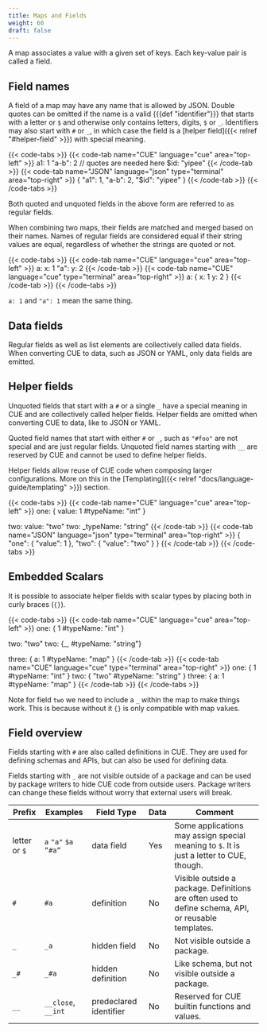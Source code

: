 ```yaml
---
title: Maps and Fields
weight: 60
draft: false
---
```


A map associates a value with a given set of keys. Each key-value pair is called
a field.

## Field names

A field of a map may have any name that is allowed by JSON.
Double quotes can be omitted if the name is a valid {{{def "identifier"}}}
that starts with a letter or `$` and otherwise only contains letters, digits,
`$` or `_`.
Identifiers may also start with `#` or `_`, in which case the field is a
[helper field]({{< relref "#helper-field" >}}) with special meaning.

{{< code-tabs >}}
{{< code-tab name="CUE" language="cue"  area="top-left" >}}
a1:    1
"a-b": 2 // quotes are needed here
$id:   "yipee"
{{< /code-tab >}}
{{< code-tab name="JSON" language="json" type="terminal" area="top-right" >}}
{
    "a1": 1,
    "a-b": 2,
    "$id": "yipee"
}
{{< /code-tab >}}
{{< /code-tabs >}}

Both quoted and unquoted fields in the above form are referred to as regular
fields.

When combining two maps, their fields are matched and merged based on their
names.
Names of regular fields are considered equal if their string values are equal,
regardless of whether the strings are quoted or not.

{{< code-tabs >}}
{{< code-tab name="CUE" language="cue"  area="top-left" >}}
a: x:   1
"a": y: 2
{{< /code-tab >}}
{{< code-tab name="CUE" language="cue" type="terminal" area="top-right" >}}
a: {
    x: 1
    y: 2
}
{{< /code-tab >}}
{{< /code-tabs >}}

`a: 1` and `"a": 1` mean the same thing.

## Data fields

Regular fields as well as list elements are collectively called data fields.
When converting CUE to data, such as JSON or YAML, only data fields are emitted.

## Helper fields

Unquoted fields that start with a `#` or a single `_` have a special meaning in
CUE and are collectively called helper fields.
Helper fields are omitted when converting CUE to data, like to JSON or YAML.

Quoted field names that start with either `#` or `_`, such as `"#foo"` are not
special and are just regular fields.
Unquoted field names starting with `__` are reserved by CUE and cannot be used
to define helper fields.

Helper fields allow reuse of CUE code when composing larger configurations.
More on this in the
[Templating]({{< relref "docs/language-guide/templating" >}}) section.

{{< code-tabs >}}
{{< code-tab name="CUE" language="cue"  area="top-left" >}}
one: {
	value:     1
	#typeName: "int"
}

two: value:     "two"
two: _typeName: "string"
{{< /code-tab >}}
{{< code-tab name="JSON" language="json" type="terminal" area="top-right" >}}
{
    "one": {
        "value": 1
    },
    "two": {
        "value": "two"
    }
}
{{< /code-tab >}}
{{< /code-tabs >}}

## Embedded Scalars

It is possible to associate helper fields with scalar types by placing both in
curly braces (`{}`).

{{< code-tabs >}}
{{< code-tab name="CUE" language="cue"  area="top-left" >}}
one: {
	1
	#typeName: "int"
}

two: "two"
two: {_, #typeName: "string"}

three: {
	a:         1
	#typeName: "map"
}
{{< /code-tab >}}
{{< code-tab name="CUE" language="cue" type="terminal" area="top-right" >}}
one: {
    1
    #typeName: "int"
}
two: {
    "two"
    #typeName: "string"
}
three: {
    a:         1
    #typeName: "map"
}
{{< /code-tab >}}
{{< /code-tabs >}}

Note for field `two` we need to include a `_` within the map to make things
work.
This is because without it `{}` is only compatible with map values.

## Field overview

Fields starting with `#` are also called definitions in CUE.
They are used for defining schemas and APIs, but can also be used for defining
data.

Fields starting with `_` are not visible outside of a package and can be used by
package writers to hide CUE code from outside users.
Package writers can change these fields without worry that external users will
break.

| Prefix | Examples | Field Type | Data | Comment |
| --- | --- | --- | --- | --- |
| letter or `$` | `a` `"a"` `$a` `”#a”` | data field | Yes | Some applications may assign special meaning to `$`. It is just a letter to CUE, though. |
| `#` | `#a` | definition | No | Visible outside a package. Definitions are often used to define schema, API, or reusable templates. |
| `_` | `_a` | hidden field | No | Not visible outside a package. |
| `_#` | `_#a` | hidden definition | No | Like schema, but not visible outside a package. |
| `__` | `__close`, `__int` | predeclared identifier | No | Reserved for CUE builtin functions and values. |
